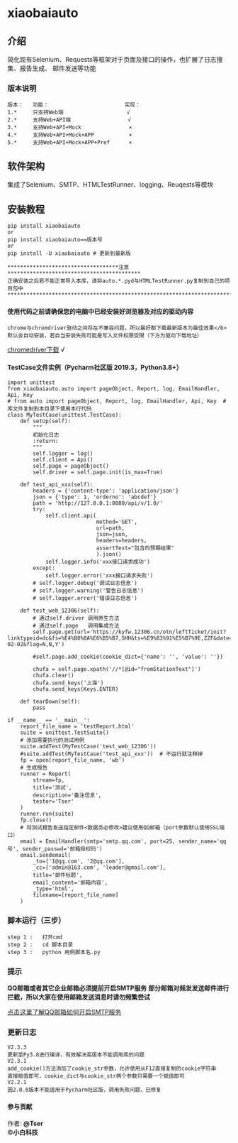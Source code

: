 # xiaobaiauto

## 介绍
简化现有Selenium、Requests等框架对于页面及接口的操作，也扩展了日志搜集、报告生成、
邮件发送等功能

### 版本说明
    版本：   功能：                        实现：
    1.*     只支持Web端                    √
    2.*     支持Web+API端                  √
    3.*     支持Web+API+Mock               ×
    4.*     支持Web+API+Mock+APP           ×
    5.*     支持Web+API+Mock+APP+Pref      ×

## 软件架构
集成了Selenium、SMTP、HTMLTestRunner、logging、Reuqests等模块

## 安装教程
    pip install xiaobaiauto
    or
    pip install xiaobaiauto==版本号
    or
    pip install -U xiaobaiauto # 更新到最新版

    ***********************************注意******************************************
    正确安装之后若不能正常导入本库，请将auto.*.pyd与HTMLTestRunner.py复制到自己的项目包中
    *********************************************************************************

#### 使用代码之前请确保您的电脑中已经安装好浏览器及对应的驱动内容
    chrome与chromdriver驱动之间存在不兼容问题，所以最好都下载最新版本为最佳效果</b>
    默认会自动安装，若自当安装失败可能是写入文件权限受限（下方为驱动下载地址）
[chromedriver下载](http://npm.taobao.org/mirrors/chromedriver/) √

#### TestCase文件实例（Pycharm社区版 2019.3，Python3.8+）

    import unittest
    from xiaobaiauto.auto import pageObject, Report, log, EmailHandler, Api, Key
    # from auto import pageObject, Report, log, EmailHandler, Api, Key  # 库文件复制到本目录下使用本行代码
    class MyTestCase(unittest.TestCase):
        def setUp(self):
            """
            初始化日志
            :return:
            """
            self.logger = log()
            self.client = Api()
            self.page = pageObject()
            self.driver = self.page.init(is_max=True)

        def test_api_xxx(self):
            headers = {'content-type': 'application/json'}
            json = {'type': 1, 'orderno': 'abcdef'}
            path = 'http://127.0.0.1:8080/api/v/1.0/'
            try:
                self.client.api(
                                method='GET',
                                url=path,
                                json=json,
                                headers=headers,
                                assertText="包含的预期结果"
                                ).json()
                self.logger.info('xxx接口请求成功')
            except:
                self.logger.error('xxx接口请求失败')
            # self.logger.debug('调试日志信息')
            # self.logger.warning('警告日志信息')
            # self.logger.error('错误日志信息')

        def test_web_12306(self):
            # 通过self.driver 调用原生方法
            # 通过self.page   调用集成方法
            self.page.get(url='https://kyfw.12306.cn/otn/leftTicket/init?linktypeid=dc&fs=%E4%B8%8A%E6%B5%B7,SHH&ts=%E9%83%91%E5%B7%9E,ZZF&date=2020-02-02&flag=N,N,Y')

            #self.page.add_cookie(cookie_dict={'name': '', 'value': ''})

            chufa = self.page.xpath('//*[@id="fromStationText"]')
            chufa.clear()
            chufa.send_keys('上海')
            chufa.send_keys(Keys.ENTER)

        def tearDown(self):
            pass

    if __name__ == '__main__':
        report_file_name = 'testReport.html'
        suite = unittest.TestSuite()
        # 添加需要执行的测试用例
        suite.addTest(MyTestCase('test_web_12306'))
        #suite.addTest(MyTestCase('test_api_xxx'))  # 不运行就注释掉
        fp = open(report_file_name, 'wb')
        # 生成报告
        runner = Report(
            stream=fp,
            title='测试',
            description='备注信息',
            tester='Tser'
        )
        runner.run(suite)
        fp.close()
        # 将测试报告发送指定邮件<数据务必修改>建议使用QQ邮箱（port参数默认使用SSL端口）
        email = EmailHandler(smtp='smtp.qq.com', port=25, sender_name='qq号', sender_passwd='邮箱授权码')
        email.sendemail(
            _to=['1@qq.com', '2@qq.com'],
            _cc=['admin@163.com', 'leader@gmail.com'],
            title='邮件标题',
            email_content='邮箱内容',
            _type='html',
            filename=[report_file_name]
        )

### 脚本运行（三步）
    step 1 :   打开cmd
    step 2 :   cd 脚本目录
    step 3 :   python 用例脚本名.py

### 提示
<b>QQ邮箱或者其它企业邮箱必须提前开启SMTP服务</b>
<b>部分邮箱对频发发送邮件进行拦截，所以大家在使用邮箱发送消息时请勿频繁尝试</b>

[点击这里了解QQ邮箱如何开启SMTP服务](https://jingyan.baidu.com/article/6079ad0eb14aaa28fe86db5a.html)

### 更新日志
    V2.3.3
    更新至Py3.8进行编译，有效解决高版本不能调用库的问题
    V2.3.1
    add_cookie()方法添加了cookie_str参数，允许使用从F12直接复制的cookie字符串
    直接赋值即可，cookie_dict与cookie_str两个参数只需要一个赋值即可
    V2.2.1
    因2.0.0版本不能适用于Pycharm社区版，调用失败问题，已修复

#### 参与贡献

作者: <b>@Tser</b><br>
©<b title="公众号：big_touch">小白科技</b>